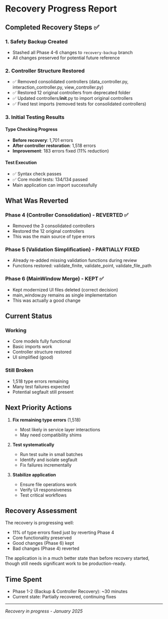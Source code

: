 # Recovery Progress Report

## Completed Recovery Steps ✅

### 1. Safety Backup Created
- Stashed all Phase 4-6 changes to `recovery-backup` branch
- All changes preserved for potential future reference

### 2. Controller Structure Restored
- ✅ Removed consolidated controllers (data_controller.py, interaction_controller.py, view_controller.py)
- ✅ Restored 12 original controllers from deprecated folder
- ✅ Updated controllers/__init__.py to import original controllers
- ✅ Fixed test imports (removed tests for consolidated controllers)

### 3. Initial Testing Results

#### Type Checking Progress
- **Before recovery**: 1,701 errors
- **After controller restoration**: 1,518 errors
- **Improvement**: 183 errors fixed (11% reduction)

#### Test Execution
- ✅ Syntax check passes
- ✅ Core model tests: 134/134 passed
- Main application can import successfully

## What Was Reverted

### Phase 4 (Controller Consolidation) - REVERTED ✅
- Removed the 3 consolidated controllers
- Restored the 12 original controllers
- This was the main source of type errors

### Phase 5 (Validation Simplification) - PARTIALLY FIXED
- Already re-added missing validation functions during review
- Functions restored: validate_finite, validate_point, validate_file_path

### Phase 6 (MainWindow Merge) - KEPT ✅
- Kept modernized UI files deleted (correct decision)
- main_window.py remains as single implementation
- This was actually a good change

## Current Status

### Working
- Core models fully functional
- Basic imports work
- Controller structure restored
- UI simplified (good)

### Still Broken
- 1,518 type errors remaining
- Many test failures expected
- Potential segfault still present

## Next Priority Actions

1. **Fix remaining type errors** (1,518)
   - Most likely in service layer interactions
   - May need compatibility shims

2. **Test systematically**
   - Run test suite in small batches
   - Identify and isolate segfault
   - Fix failures incrementally

3. **Stabilize application**
   - Ensure file operations work
   - Verify UI responsiveness
   - Test critical workflows

## Recovery Assessment

The recovery is progressing well:
- 11% of type errors fixed just by reverting Phase 4
- Core functionality preserved
- Good changes (Phase 6) kept
- Bad changes (Phase 4) reverted

The application is in a much better state than before recovery started, though still needs significant work to be production-ready.

## Time Spent
- Phase 1-2 (Backup & Controller Recovery): ~30 minutes
- Current state: Partially recovered, continuing fixes

---
*Recovery in progress - January 2025*
